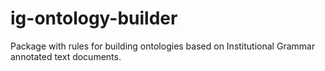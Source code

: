 # ig-ontology-builder

Package with rules for building ontologies based on Institutional Grammar annotated text documents.
